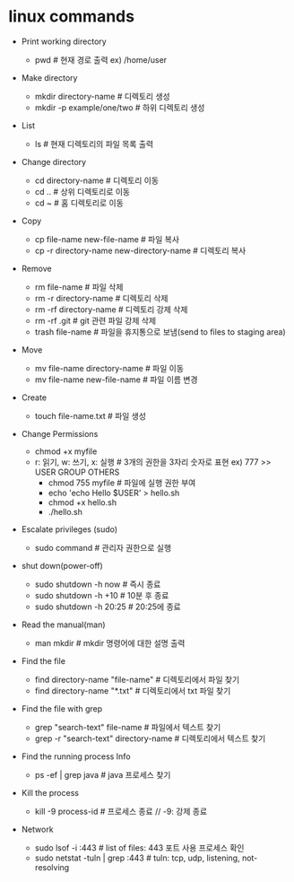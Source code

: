 # linux commands


- Print working directory
  - pwd  # 현재 경로 출력   ex) /home/user


- Make directory 
  - mkdir directory-name  # 디렉토리 생성
  - mkdir -p example/one/two  # 하위 디렉토리 생성

 
- List
  - ls  # 현재 디렉토리의 파일 목록 출력


- Change directory
  - cd directory-name  # 디렉토리 이동
  - cd ..  # 상위 디렉토리로 이동
  - cd ~  # 홈 디렉토리로 이동


- Copy
  - cp file-name new-file-name  # 파일 복사
  - cp -r directory-name new-directory-name  # 디렉토리 복사


- Remove
  - rm file-name  # 파일 삭제
  - rm -r directory-name  # 디렉토리 삭제
  - rm -rf directory-name  # 디렉토리 강제 삭제
  - rm -rf .git  # git 관련 파일 강제 삭제
  - trash file-name  # 파일을 휴지통으로 보냄(send to files to staging area)


- Move
  - mv file-name directory-name  # 파일 이동
  - mv file-name new-file-name  # 파일 이름 변경


- Create
  - touch file-name.txt  # 파일 생성


- Change Permissions
  - chmod +x myfile
  - r: 읽기, w: 쓰기, x: 실행  # 3개의 권한을 3자리 숫자로 표현 ex) 777 >> USER GROUP OTHERS
    - chmod 755 myfile  # 파일에 실행 권한 부여 
    - echo 'echo Hello $USER' > hello.sh
    - chmod +x hello.sh
    - ./hello.sh

- Escalate privileges (sudo)
  - sudo command  # 관리자 권한으로 실행


- shut down(power-off)
  - sudo shutdown -h now  # 즉시 종료
  - sudo shutdown -h +10  # 10분 후 종료
  - sudo shutdown -h 20:25  # 20:25에 종료


- Read the manual(man)
  - man mkdir  # mkdir 명령어에 대한 설명 출력


- Find the file
  - find directory-name "file-name"  # 디렉토리에서 파일 찾기
  - find directory-name "*.txt"  # 디렉토리에서 txt 파일 찾기


- Find the file with grep
  - grep "search-text" file-name  # 파일에서 텍스트 찾기
  - grep -r "search-text" directory-name  # 디렉토리에서 텍스트 찾기


- Find the running process Info 
  - ps -ef | grep java  # java 프로세스 찾기


- Kill the process
  - kill -9 process-id  # 프로세스 종료 // -9: 강제 종료


- Network 
  - sudo lsof -i :443  # list of files: 443 포트 사용 프로세스 확인
  - sudo netstat -tuln | grep :443  # tuln: tcp, udp, listening, not-resolving

